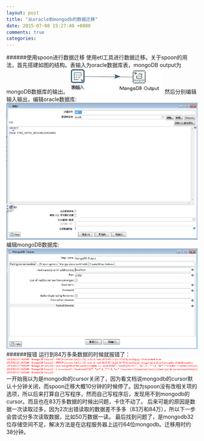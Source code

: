```yaml
---
layout: post
title: "从oracle到mongodb的数据迁移"
date: 2015-07-08 15:27:40 +0800
comments: true
categories: 
---
```


######使用spoon进行数据迁移
使用etl工具进行数据迁移。关于spoon的用法，首先搭建如图的结构。表输入为oracle数据库表，mongoDB output为mongoDB数据库的输出。
![image](/images/20150624/1.jpg)
然后分别编辑输入输出，编辑oracle数据库:
![image](/images/20150624/2.jpg)
编辑mongoDB数据库:
![image](/images/20150624/3.jpg)
######报错
运行到84万多条数据的时候就报错了：
![image](/images/20150624/4.png)
一开始我以为是mongodb的cursor关闭了，因为看文档说mongodb的cursor默认十分钟关闭，而spoon迁移大概10分钟的时候停了。因为spoon没有改相关项的选项，所以后来打算自己写程序，然而自己写程序后，发现用不到mongodb的cursor。而且也在83万多数据的时候出问题，卡住不动了。
后来可能的原因是数据一次读取过多，因为2次出错读取的数据差不多多（83万和84万），所以下一步会尝试分多次读取数据，比如50万数据一读。
最后找到问题了，是mongodb32位存储空间不足，解决方法是在远程服务器上运行64位mongodb。迁移用时约38分钟。